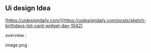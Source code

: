 ## Ui design Idea

[https://uidesigndaily.com/](https://uidesigndaily.com/posts/sketch-birthdays-list-card-widget-day-1042)

overview :

image.png
